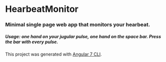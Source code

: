 # HearbeatMonitor

### Minimal single page web app that monitors your hearbeat.

##### Usage: one hand on your jugular pulse, one hand on the space bar. Press the bar with every pulse.

This project was generated with [Angular 7 CLI](https://github.com/angular/angular-cli).
